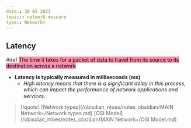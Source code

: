 ```yaml
---
date:: 30 03 2023
topic:: network-messure
type:: Network+
---
```

## Latency
#def <mark style="background: #FF5582A6;">The time it takes for a packet of data to travel from its source to its destination across a network</mark>
- **Latency is typically measured in milliseconds (ms)**
	- *High latency means that there is a significant delay in this process, which can impact the performance of network applications and services.*
>[!quote] 
>[Network types](/obisdian_ntoes/notes_obsidian/MAIN Network+/Network types.md) [OSI Model](/obisdian_ntoes/notes_obsidian/MAIN Network+/OSI Model.md) 
